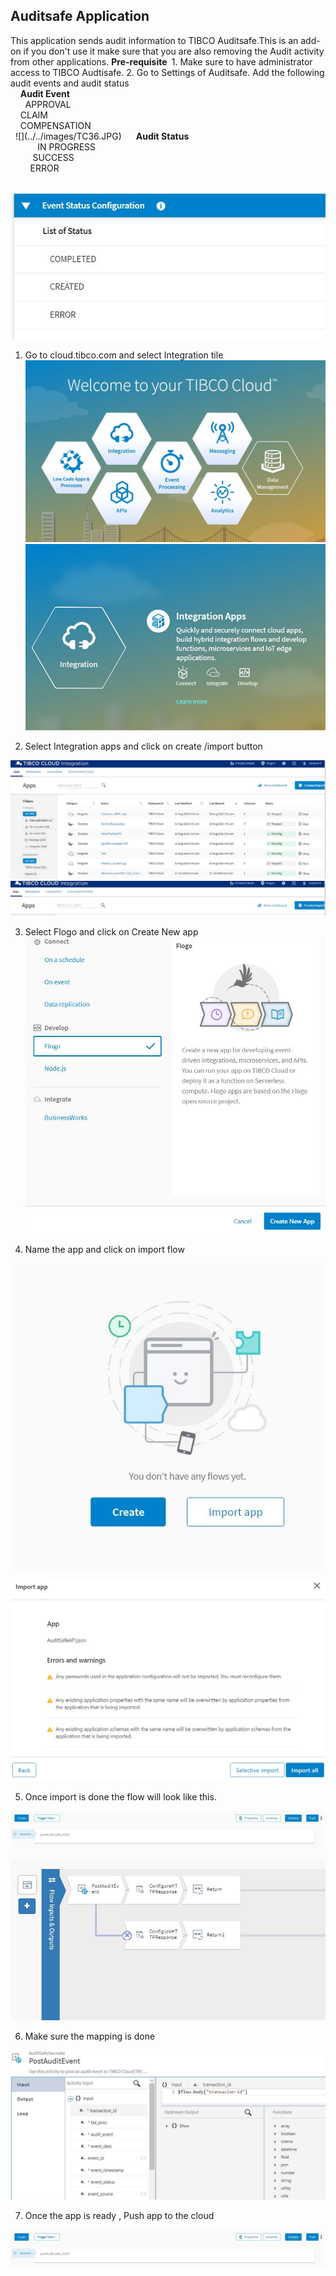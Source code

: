 


<h2>Auditsafe Application </h2>
This application sends audit information to TIBCO Auditsafe.This is an add-on if you don't use it make sure that you are also removing the Audit activity from other applications.
<b>Pre-requisite </b>
1. Make sure to have administrator access to TIBCO Audtisafe.
2. Go to Settings of Auditsafe. Add the following audit events and audit status<br/>
    <b>Audit Event</b> <br/>
      APPROVAL  <br/>    
      CLAIM      <br/>   
      COMPENSATION <br/>  
    ![](../../images/TC36.JPG)
    <b> Audit Status</b> <br/>          
      IN PROGRESS  <br/>        
      SUCCESS   <br/>       
      ERROR<br/>   
 
  ![](../../images/TC37.JPG)
  

1. Go to cloud.tibco.com and select Integration tile 
  ![](../../images/TC1.JPG)
  ![](../../images/TC2.JPG)
  
  

2. Select Integration apps and click on create /import button 

  ![](../../images/TC3.JPG)
  ![](../../images/TC11.JPG)
  

3. Select Flogo and click on Create New app 
 ![](../../images/TC12.JPG)
  

4. Name the app and click on import flow

![](../../images/TC13.JPG)
  
![](../../images/TC38.JPG)
  

5. Once import is done the flow will look like this. 

![](../../images/TC39.JPG)
  
![](../../images/TC40.JPG)

6. Make sure the mapping is done 

![](../../images/TC41.JPG)


7. Once the app is ready , Push app to the cloud 

![](../../images/TC39.JPG)


  

  
  
